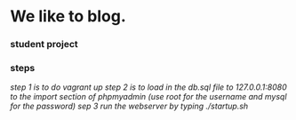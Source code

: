 # We like to blog.
### student project
### steps

*step 1 is to do vagrant up*
*step 2 is to load in the db.sql file to 127.0.0.1:8080 to the import section of phpmyadmin (use root for the username and mysql for the password)*
*sep 3 run the webserver by typing ./startup.sh* 
